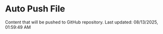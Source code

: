 # Auto Push File

Content that will be pushed to GitHub repository.
Last updated: 08/13/2025, 01:59:49 AM